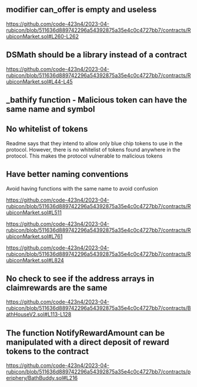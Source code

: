 ## modifier can_offer is empty and useless 
https://github.com/code-423n4/2023-04-rubicon/blob/511636d889742296a54392875a35e4c0c4727bb7/contracts/RubiconMarket.sol#L260-L262

## DSMath should be a library instead of a contract 

https://github.com/code-423n4/2023-04-rubicon/blob/511636d889742296a54392875a35e4c0c4727bb7/contracts/RubiconMarket.sol#L44-L45

## _bathify function - Malicious token can have the same name and symbol


## No whitelist of tokens
Readme says that they intend to allow only blue chip tokens to use in the protocol. However, there is no whitelist of tokens found anywhere in the protocol. This makes the protocol vulnerable to malicious tokens

## Have better naming conventions 
Avoid having functions with the same name to avoid confusion

https://github.com/code-423n4/2023-04-rubicon/blob/511636d889742296a54392875a35e4c0c4727bb7/contracts/RubiconMarket.sol#L511

https://github.com/code-423n4/2023-04-rubicon/blob/511636d889742296a54392875a35e4c0c4727bb7/contracts/RubiconMarket.sol#L761

https://github.com/code-423n4/2023-04-rubicon/blob/511636d889742296a54392875a35e4c0c4727bb7/contracts/RubiconMarket.sol#L824


## No check to see if the address arrays in claimrewards are the same 

https://github.com/code-423n4/2023-04-rubicon/blob/511636d889742296a54392875a35e4c0c4727bb7/contracts/BathHouseV2.sol#L113-L128


## The function NotifyRewardAmount can be manipulated with a direct deposit of reward tokens to the contract 

https://github.com/code-423n4/2023-04-rubicon/blob/511636d889742296a54392875a35e4c0c4727bb7/contracts/periphery/BathBuddy.sol#L216